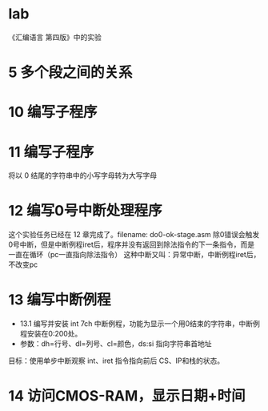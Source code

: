 # lab
《汇编语言 第四版》中的实验

# 5 多个段之间的关系


# 10 编写子程序

# 11 编写子程序
将以 0 结尾的字符串中的小写字母转为大写字母

# 12 编写0号中断处理程序
这个实验任务已经在 12 章完成了。filename: do0-ok-stage.asm
除0错误会触发0号中断，但是中断例程iret后，程序并没有返回到除法指令的下一条指令，而是一直在循环（pc一直指向除法指令）
这种中断又叫：异常中断，中断例程iret后，不改变pc

# 13 编写中断例程
- 13.1 编写并安装 int 7ch 中断例程，功能为显示一个用0结束的字符串，中断例程安装在0:200处。
- 参数：dh=行号、dl=列号、cl=颜色，ds:si 指向字符串首地址

目标：使用单步中断观察 int、iret 指令指向前后 CS、IP和栈的状态。

# 14 访问CMOS-RAM，显示日期+时间